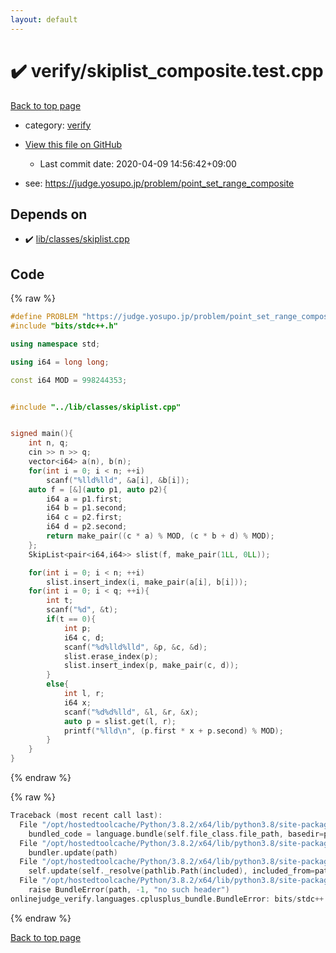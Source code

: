 ```yaml
---
layout: default
---
```


<!-- mathjax config similar to math.stackexchange -->
<script type="text/javascript" async
  src="https://cdnjs.cloudflare.com/ajax/libs/mathjax/2.7.5/MathJax.js?config=TeX-MML-AM_CHTML">
</script>
<script type="text/x-mathjax-config">
  MathJax.Hub.Config({
    TeX: { equationNumbers: { autoNumber: "AMS" }},
    tex2jax: {
      inlineMath: [ ['$','$'] ],
      processEscapes: true
    },
    "HTML-CSS": { matchFontHeight: false },
    displayAlign: "left",
    displayIndent: "2em"
  });
</script>

<script type="text/javascript" src="https://cdnjs.cloudflare.com/ajax/libs/jquery/3.4.1/jquery.min.js"></script>
<script src="https://cdn.jsdelivr.net/npm/jquery-balloon-js@1.1.2/jquery.balloon.min.js" integrity="sha256-ZEYs9VrgAeNuPvs15E39OsyOJaIkXEEt10fzxJ20+2I=" crossorigin="anonymous"></script>
<script type="text/javascript" src="../../assets/js/copy-button.js"></script>
<link rel="stylesheet" href="../../assets/css/copy-button.css" />


# :heavy_check_mark: verify/skiplist_composite.test.cpp

<a href="../../index.html">Back to top page</a>

* category: <a href="../../index.html#e8418d1d706cd73548f9f16f1d55ad6e">verify</a>
* <a href="{{ site.github.repository_url }}/blob/master/verify/skiplist_composite.test.cpp">View this file on GitHub</a>
    - Last commit date: 2020-04-09 14:56:42+09:00


* see: <a href="https://judge.yosupo.jp/problem/point_set_range_composite">https://judge.yosupo.jp/problem/point_set_range_composite</a>


## Depends on

* :heavy_check_mark: <a href="../../library/lib/classes/skiplist.cpp.html">lib/classes/skiplist.cpp</a>


## Code

<a id="unbundled"></a>
{% raw %}
```cpp
#define PROBLEM "https://judge.yosupo.jp/problem/point_set_range_composite"
#include "bits/stdc++.h"

using namespace std;

using i64 = long long;

const i64 MOD = 998244353;


#include "../lib/classes/skiplist.cpp"


signed main(){
    int n, q;
    cin >> n >> q;
    vector<i64> a(n), b(n);
    for(int i = 0; i < n; ++i)
        scanf("%lld%lld", &a[i], &b[i]);
    auto f = [&](auto p1, auto p2){
        i64 a = p1.first;
        i64 b = p1.second;
        i64 c = p2.first;
        i64 d = p2.second;
        return make_pair((c * a) % MOD, (c * b + d) % MOD);
    };
    SkipList<pair<i64,i64>> slist(f, make_pair(1LL, 0LL));

    for(int i = 0; i < n; ++i)
        slist.insert_index(i, make_pair(a[i], b[i]));
    for(int i = 0; i < q; ++i){
        int t;
        scanf("%d", &t);
        if(t == 0){
            int p;
            i64 c, d;
            scanf("%d%lld%lld", &p, &c, &d);
            slist.erase_index(p);
            slist.insert_index(p, make_pair(c, d));
        }
        else{
            int l, r;
            i64 x;
            scanf("%d%d%lld", &l, &r, &x);
            auto p = slist.get(l, r);
            printf("%lld\n", (p.first * x + p.second) % MOD);
        }
    }
}


```
{% endraw %}

<a id="bundled"></a>
{% raw %}
```cpp
Traceback (most recent call last):
  File "/opt/hostedtoolcache/Python/3.8.2/x64/lib/python3.8/site-packages/onlinejudge_verify/docs.py", line 340, in write_contents
    bundled_code = language.bundle(self.file_class.file_path, basedir=pathlib.Path.cwd())
  File "/opt/hostedtoolcache/Python/3.8.2/x64/lib/python3.8/site-packages/onlinejudge_verify/languages/cplusplus.py", line 170, in bundle
    bundler.update(path)
  File "/opt/hostedtoolcache/Python/3.8.2/x64/lib/python3.8/site-packages/onlinejudge_verify/languages/cplusplus_bundle.py", line 282, in update
    self.update(self._resolve(pathlib.Path(included), included_from=path))
  File "/opt/hostedtoolcache/Python/3.8.2/x64/lib/python3.8/site-packages/onlinejudge_verify/languages/cplusplus_bundle.py", line 162, in _resolve
    raise BundleError(path, -1, "no such header")
onlinejudge_verify.languages.cplusplus_bundle.BundleError: bits/stdc++.h: line -1: no such header

```
{% endraw %}

<a href="../../index.html">Back to top page</a>

